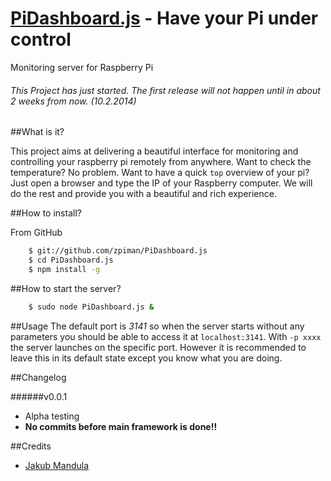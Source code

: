 [PiDashboard.js](https://github.com/zpiman/PiDashboard.js "PiDashboard.js") - Have your Pi under control
==============

Monitoring server for Raspberry Pi
###### This Project has just started. The first release will not happen until in about 2 weeks from now. _(10.2.2014)_


##What is it?

This project aims at delivering a beautiful interface for monitoring and controlling your raspberry pi remotely from anywhere. Want to check the temperature? No problem. Want to have a quick `top` overview of your pi? Just open a browser and type the IP of your Raspberry computer. We will do the rest and provide you with a beautiful and rich experience.

##How to install?

From GitHub

```bash
    $ git://github.com/zpiman/PiDashboard.js
    $ cd PiDashboard.js
    $ npm install -g
```
##How to start the server?
```bash
    $ sudo node PiDashboard.js &
```
##Usage
The default port is _3141_ so when the server starts without any parameters you should be able to access it at `localhost:3141`.
With `-p xxxx` the server launches on the specific port. However it is recommended to leave this in its default state except you know what you are doing.

##Changelog
  
######v0.0.1
* Alpha testing
* **No commits before main framework is done!!**


##Credits
* [Jakub Mandula](https://github.com/zpiman/ "zpiman")

